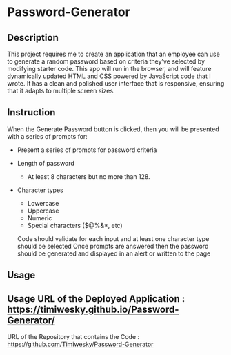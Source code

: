 # Password-Generator

## Description

This project requires me to create an application that an employee can use to generate a random password based on criteria they’ve selected by modifying starter code. This app will run in the browser, and will feature dynamically updated HTML and CSS powered by JavaScript code that I wrote. It has a clean and polished user interface that is responsive, ensuring that it adapts to multiple screen sizes.

## Instruction

When the Generate Password button is clicked, then you will be presented with a series of prompts for:

 * Present a series of prompts for password criteria
  * Length of password
     * At least 8 characters but no more than 128.
  * Character types
     * Lowercase
     * Uppercase
     * Numeric
     * Special characters ($@%&*, etc)

     Code should validate for each input and at least one character type should be selected
Once prompts are answered then the password should be generated and displayed in an alert or written to the page

## Usage

## Usage URL of the Deployed Application : https://timiwesky.github.io/Password-Generator/

URL of the Repository that contains the Code : https://github.com/Timiwesky/Password-Generator